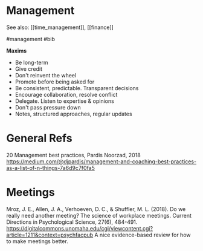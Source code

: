 # Management

See also: [[time_management]], [[finance]]

#management #bib


**Maxims**
* Be long-term
* Give credit
* Don't reinvent the wheel
* Promote before being asked for
* Be consistent, predictable. Transparent decisions
* Encourage collaboration, resolve conflict
* Delegate. Listen to expertise & opinions
* Don't pass pressure down
* Notes, structured approaches, regular updates

# General Refs

20 Management best practices, Pardis Noorzad, 2018
https://medium.com/@djpardis/management-and-coaching-best-practices-as-a-list-of-n-things-7a6d9c7f0fa5

# Meetings

Mroz, J. E., Allen, J. A., Verhoeven, D. C., & Shuffler, M. L. (2018). Do we really need another meeting? The science of workplace meetings. Current Directions in Psychological Science, 27(6), 484-491.
https://digitalcommons.unomaha.edu/cgi/viewcontent.cgi?article=1211&context=psychfacpub
A nice evidence-based review for how to make meetings better.